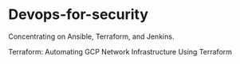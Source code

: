 # Devops-for-security
Concentrating on Ansible, Terraform, and Jenkins.


Terraform:
Automating GCP Network Infrastructure Using Terraform
